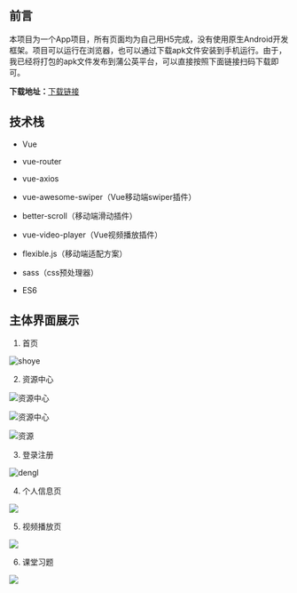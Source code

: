 ## 前言

本项目为一个App项目，所有页面均为自己用H5完成，没有使用原生Android开发框架。项目可以运行在浏览器，也可以通过下载apk文件安装到手机运行。由于，我已经将打包的apk文件发布到蒲公英平台，可以直接按照下面链接扫码下载即可。

**下载地址：**<a href="https://www.pgyer.com/fNvP">下载链接</a>


## 技术栈

* Vue

* vue-router

* vue-axios

* vue-awesome-swiper（Vue移动端swiper插件）

* better-scroll（移动端滑动插件）

* vue-video-player（Vue视频播放插件）

* flexible.js（移动端适配方案）

* sass（css预处理器）

* ES6

## 主体界面展示

1. 首页

![shoye](https://wx1.sinaimg.cn/mw690/006teScagy1g323avxa8ej30u01hcgsh.jpg)

2. 资源中心

![资源中心](https://wx4.sinaimg.cn/mw690/006teScagy1g323b9skh3j30u01hcwk2.jpg)

![资源中心](https://wx1.sinaimg.cn/mw690/006teScagy1g323b8swdmj30u01hcq9a.jpg)

![资源](https://wx3.sinaimg.cn/mw690/006teScagy1g323b8410lj30u01hc40z.jpg)

3. 登录注册

![dengl](https://wx4.sinaimg.cn/mw690/006teScagy1g323b9yszkj30u01hcac6.jpg)

4. 个人信息页

![](https://wx2.sinaimg.cn/mw690/006teScagy1g323ba64laj30u01hc0xz.jpg)

5. 视频播放页

![](https://wx3.sinaimg.cn/mw690/006teScagy1g323bb9mtej30u01hc45n.jpg)

6. 课堂习题

![](https://wx4.sinaimg.cn/mw690/006teScagy1g323kqwjctj30u01hcwkf.jpg)
